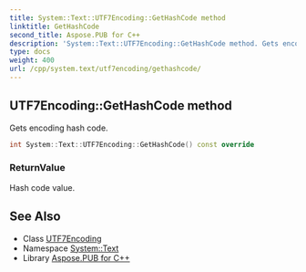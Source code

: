 ```yaml
---
title: System::Text::UTF7Encoding::GetHashCode method
linktitle: GetHashCode
second_title: Aspose.PUB for C++
description: 'System::Text::UTF7Encoding::GetHashCode method. Gets encoding hash code in C++.'
type: docs
weight: 400
url: /cpp/system.text/utf7encoding/gethashcode/
---
```

## UTF7Encoding::GetHashCode method


Gets encoding hash code.

```cpp
int System::Text::UTF7Encoding::GetHashCode() const override
```


### ReturnValue

Hash code value.

## See Also

* Class [UTF7Encoding](../)
* Namespace [System::Text](../../)
* Library [Aspose.PUB for C++](../../../)
